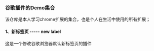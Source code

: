 ### 谷歌插件的Demo集合

该仓库是本人学习chrome扩展的集合，也是个人在生活中使用的所有扩展；

#### 1、新标签页 ----- new label

这是一个修改谷歌浏览器默认新标签页的插件